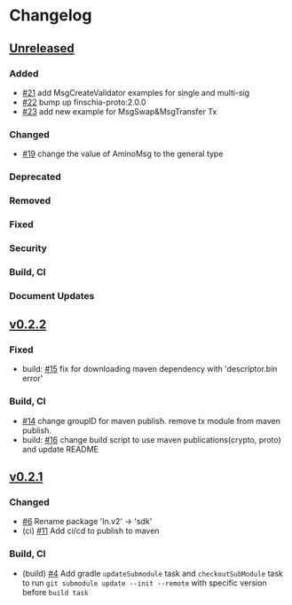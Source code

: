 <!--
Guiding Principles:

Changelogs are for humans, not machines.
There should be an entry for every single version.
The same types of changes should be grouped.
Versions and sections should be linkable.
The latest version comes first.
The release date of each version is displayed.
Mention whether you follow Semantic Versioning.

Usage:

Change log entries are to be added to the Unreleased section under the
appropriate stanza (see below). Each entry should ideally include a tag and
the Github issue reference in the following format:

* (<tag>) \#<issue-number> message

The issue numbers will later be link-ified during the release process so you do
not have to worry about including a link manually, but you can if you wish.

Types of changes (Stanzas):

"Added" for new features.
"Changed" for changes in existing functionality.
"Deprecated" for soon-to-be removed features.
"Removed" for now removed features.
"Fixed" for any bug fixes.
"Security" in case of vulnerabilities.
"Features" for new features.
"Build, CI" for CI/CD
"Document Updates" for document update
Ref: https://keepachangelog.com/en/1.0.0/
-->

# Changelog

## [Unreleased]

### Added
* [\#21](https://github.com/Finschia/finschia-kt/pull/21) add MsgCreateValidator examples for single and multi-sig
* [\#22](https://github.com/Finschia/finschia-kt/pull/22) bump up finschia-proto:2.0.0
* [\#23](https://github.com/Finschia/finschia-kt/pull/23) add new example for MsgSwap&MsgTransfer Tx

### Changed
* [\#19](https://github.com/Finschia/finschia-kt/pull/19) change the value of AminoMsg to the general type

### Deprecated

### Removed

### Fixed

### Security

### Build, CI

### Document Updates

## [v0.2.2]

### Fixed
* build: [#15](https://github.com/Finschia/finschia-kt/pull/15) fix for downloading maven dependency with 'descriptor.bin error'

### Build, CI
* [\#14](https://github.com/Finschia/finschia-kt/pull/14) change groupID for maven publish. remove tx module from maven publish.
* build: [\#16](https://github.com/Finschia/finschia-kt/pull/16) change build script to use maven publications(crypto, proto) and update README


## [v0.2.1]

### Changed
* [\#6](https://github.com/Finschia/finschia-kt/pull/6) Rename package 'ln.v2' -> 'sdk'
* (ci) [\#11](https://github.com/Finschia/finschia-kt/pull/11) Add ci/cd to publish to maven

### Build, CI

* (build) [\#4](https://github.com/Finschia/finschia-kt/pull/4) Add gradle `updateSubmodule` task and `checkoutSubModule` task to run `git submodule update --init --remote` with specific version before `build task`


<!-- Release links -->
[Unreleased]: https://github.com/Finschia/finschia-kt/compare/v0.2.2...HEAD
[v0.2.2]: https://github.com/Finschia/finschia-kt/compare/v0.2.1...v0.2.2
[v0.2.1]: https://github.com/Finschia/finschia-kt/compare/8aa2005...v0.2.1
